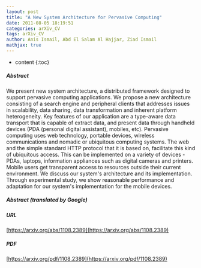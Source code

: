 ```yaml
---
layout: post
title: "A New System Architecture for Pervasive Computing"
date: 2011-08-05 18:19:51
categories: arXiv_CV
tags: arXiv_CV
author: Anis Ismail, Abd El Salam Al Hajjar, Ziad Ismail
mathjax: true
---
```


* content
{:toc}

##### Abstract
We present new system architecture, a distributed framework designed to support pervasive computing applications. We propose a new architecture consisting of a search engine and peripheral clients that addresses issues in scalability, data sharing, data transformation and inherent platform heterogeneity. Key features of our application are a type-aware data transport that is capable of extract data, and present data through handheld devices (PDA (personal digital assistant), mobiles, etc). Pervasive computing uses web technology, portable devices, wireless communications and nomadic or ubiquitous computing systems. The web and the simple standard HTTP protocol that it is based on, facilitate this kind of ubiquitous access. This can be implemented on a variety of devices - PDAs, laptops, information appliances such as digital cameras and printers. Mobile users get transparent access to resources outside their current environment. We discuss our system's architecture and its implementation. Through experimental study, we show reasonable performance and adaptation for our system's implementation for the mobile devices.

##### Abstract (translated by Google)


##### URL
[https://arxiv.org/abs/1108.2389](https://arxiv.org/abs/1108.2389)

##### PDF
[https://arxiv.org/pdf/1108.2389](https://arxiv.org/pdf/1108.2389)


